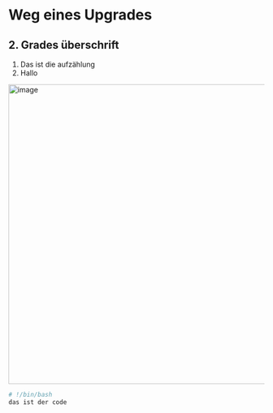 
# Weg eines Upgrades 

## 2. Grades überschrift 

  1. Das ist die aufzählung
  1. Hallo  

<img width="1205" height="591" alt="image" src="https://github.com/user-attachments/assets/dc7cc42f-6f55-42c6-8304-31e305fdfa7a" />

```bash
# !/bin/bash 
das ist der code
```
